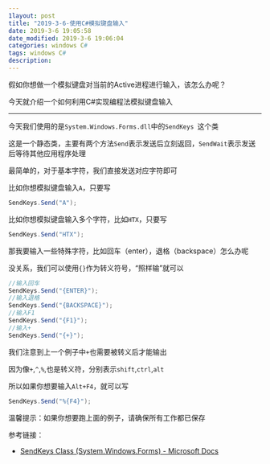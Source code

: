 ```yaml
---
1layout: post
title: "2019-3-6-使用C#模拟键盘输入"
date: 2019-3-6 19:05:58
date_modified: 2019-3-6 19:06:04
categories: windows C#
tags: windows C#
description: 
---
```


假如你想做一个模拟键盘对当前的Active进程进行输入，该怎么办呢？

今天就介绍一个如何利用C#实现编程法模拟键盘输入

-----

今天我们使用的是`System.Windows.Forms.dll`中的`SendKeys `这个类

这是一个静态类，主要有两个方法`Send`表示发送后立刻返回，`SendWait`表示发送后等待其他应用程序处理

最简单的，对于基本字符，我们直接发送对应字符即可

比如你想模拟键盘输入`A`，只要写

```C#
SendKeys.Send("A");
```

比如你想模拟键盘输入多个字符，比如`HTX`，只要写

```C#
SendKeys.Send("HTX");
```

那我要输入一些特殊字符，比如回车（enter），退格（backspace）怎么办呢

没关系，我们可以使用`{}`作为转义符号，“照样输”就可以

```C#
//输入回车
SendKeys.Send("{ENTER}");
//输入退格
SendKeys.Send("{BACKSPACE}");
//输入F1
SendKeys.Send("{F1}");
//输入+
SendKeys.Send("{+}");
```

我们注意到上一个例子中`+`也需要被转义后才能输出

因为像`+`,`^`,`%`,也是转义符，分别表示`shift`,`ctrl`,`alt`

所以如果你想要输入`Alt+F4`，就可以写

```C#
SendKeys.Send("%{F4}");
```



温馨提示：如果你想要跑上面的例子，请确保所有工作都已保存

参考链接：

- [SendKeys Class (System.Windows.Forms) - Microsoft Docs](https://docs.microsoft.com/en-us/dotnet/api/system.windows.forms.sendkeys?view=netframework-4.7.2)

